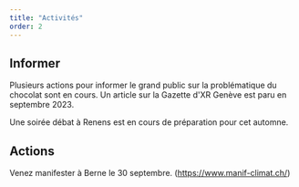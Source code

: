 ```yaml
---
title: "Activités"
order: 2
---
```

## Informer
Plusieurs actions pour informer le grand public sur la problématique du chocolat sont en cours. 
Un article sur la Gazette d'XR Genève est paru en septembre 2023.

Une soirée débat à Renens est en cours de préparation pour cet automne.

## Actions
Venez manifester à Berne le 30 septembre. (https://www.manif-climat.ch/) 
